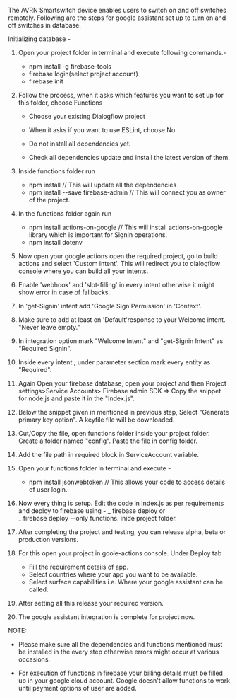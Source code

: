 The AVRN Smartswitch device enables users to switch on and off switches remotely.
Following are the steps for google assistant set up to turn on and off switches in database.

Initializing database -

1.  Open your project folder in terminal and execute following commands.-

    - npm install -g firebase-tools
    - firebase login(select project account)
    - firebase init

2.  Follow the process, when it asks which features you want to set up for this folder, choose Functions

    - Choose your existing Dialogflow project

    - When it asks if you want to use ESLint, choose No

    - Do not install all dependencies yet.

    - Check all dependencies update and install the latest version of them.

3.  Inside functions folder run

    - npm install // This will update all the dependencies
    - npm install --save firebase-admin // This will connect you as owner of the project.

4.  In the functions folder again run

    - npm install actions-on-google // This will install actions-on-google library
      which is important for SignIn operations.
    - npm install dotenv

5.  Now open your google actions open the required project, go to build actions and select 'Custom intent'. This will redirect you to dialogflow console where you can build all your intents.

6.  Enable 'webhook' and 'slot-filling' in every intent otherwise it might show error in case of fallbacks.

7.  In 'get-Signin' intent add 'Google Sign Permission' in 'Context'.

8.  Make sure to add at least on 'Default'response to your Welcome intent. "Never leave empty."

9.  In integration option mark "Welcome Intent" and "get-Signin Intent" as "Required Signin".

10. Inside every intent , under parameter section mark every entity as "Required".

11. Again Open your firebase database, open your project and then Project settings>Service Accounts> Firebase admin SDK => Copy the snippet for node.js and paste it in the "Index.js".

12. Below the snippet given in mentioned in previous step, Select "Generate primary key option".
    A keyfile file will be downloaded.

13. Cut/Copy the file, open functions folder inside your project folder. Create a folder named "config". Paste the file in config folder.

14. Add the file path in required block in ServiceAccount variable.

15. Open your functions folder in terminal and execute -

    - npm install jsonwebtoken // This allows your code to access details of user login.

16. Now every thing is setup. Edit the code in Index.js as per requirements and deploy to firebase using -
    _ firebase deploy
    or  
    _ firebase deploy --only functions.
    inide project folder.

17. After completing the project and testing, you can release alpha, beta or production versions.

18. For this open your project in goole-actions console.
    Under Deploy tab

    - Fill the requirement details of app.
    - Select countries where your app you want to be available.
    - Select surface capabilities i.e. Where your google assistant can be called.

19. After setting all this release your required version.

20. The google assistant integration is complete for project now.

NOTE:

- Please make sure all the dependencies and functions mentioned must be installed in the every step otherwise errors might occur at various occasions.

- For execution of functions in firebase your billing details must be filled up in your google cloud account. Google doesn't allow functions to work until payment options of user are added.
